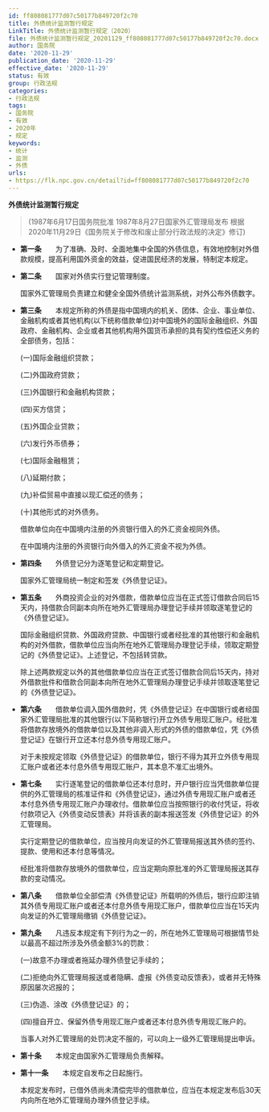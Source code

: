 ```yaml
---
id: ff808081777d07c50177b849720f2c70
title: 外债统计监测暂行规定
LinkTitle: 外债统计监测暂行规定（2020）
file: 外债统计监测暂行规定_20201129_ff808081777d07c50177b849720f2c70.docx
author: 国务院
date: '2020-11-29'
publication_date: '2020-11-29'
effective_date: '2020-11-29'
status: 有效
group: 行政法规
categories:
- 行政法规
tags:
- 国务院
- 有效
- 2020年
- 规定
keywords:
- 统计
- 监测
- 外债
urls:
- https://flk.npc.gov.cn/detail?id=ff808081777d07c50177b849720f2c70
---
```


**外债统计监测暂行规定**

> (1987年6月17日国务院批准 1987年8月27日国家外汇管理局发布 根据2020年11月29日《国务院关于修改和废止部分行政法规的决定》修订)

- **第一条**　　为了准确、及时、全面地集中全国的外债信息，有效地控制对外借款规模，提高利用国外资金的效益，促进国民经济的发展，特制定本规定。

- **第二条**　　国家对外债实行登记管理制度。

  国家外汇管理局负责建立和健全全国外债统计监测系统，对外公布外债数字。

- **第三条**　　本规定所称的外债是指中国境内的机关、团体、企业、事业单位、金融机构或者其他机构(以下统称借款单位)对中国境外的国际金融组织、外国政府、金融机构、企业或者其他机构用外国货币承担的具有契约性偿还义务的全部债务，包括：

  (一)国际金融组织贷款；

  (二)外国政府贷款；

  (三)外国银行和金融机构贷款；

  (四)买方信贷；

  (五)外国企业贷款；

  (六)发行外币债券；

  (七)国际金融租赁；

  (八)延期付款；

  (九)补偿贸易中直接以现汇偿还的债务；

  (十)其他形式的对外债务。

  借款单位向在中国境内注册的外资银行借入的外汇资金视同外债。

  在中国境内注册的外资银行向外借入的外汇资金不视为外债。

- **第四条**　　外债登记分为逐笔登记和定期登记。

  国家外汇管理局统一制定和签发《外债登记证》。

- **第五条**　　外商投资企业的对外借款，借款单位应当在正式签订借款合同后15天内，持借款合同副本向所在地外汇管理局办理登记手续并领取逐笔登记的《外债登记证》。

  国际金融组织贷款、外国政府贷款、中国银行或者经批准的其他银行和金融机构的对外借款，借款单位应当向所在地外汇管理局办理登记手续，领取定期登记的《外债登记证》。上述登记，不包括转贷款。

  除上述两款规定以外的其他借款单位应当在正式签订借款合同后15天内，持对外借款批件和借款合同副本向所在地外汇管理局办理登记手续并领取逐笔登记的《外债登记证》。

- **第六条**　　借款单位调入国外借款时，凭《外债登记证》在中国银行或者经国家外汇管理局批准的其他银行(以下简称银行)开立外债专用现汇账户。经批准将借款存放境外的借款单位以及其他非调入形式的外债的借款单位，凭《外债登记证》在银行开立还本付息外债专用现汇账户。

  对于未按规定领取《外债登记证》的借款单位，银行不得为其开立外债专用现汇账户或者还本付息外债专用现汇账户，其本息不准汇出境外。

- **第七条**　　实行逐笔登记的借款单位还本付息时，开户银行应当凭借款单位提供的外汇管理局的核准证件和《外债登记证》，通过外债专用现汇账户或者还本付息外债专用现汇账户办理收付。借款单位应当按照银行的收付凭证，将收付款项记入《外债变动反馈表》并将该表的副本报送签发《外债登记证》的外汇管理局。

  实行定期登记的借款单位，应当按月向发证的外汇管理局报送其外债的签约、提款、使用和还本付息等情况。

  经批准将借款存放境外的借款单位，应当定期向原批准的外汇管理局报送其存款的变动情况。

- **第八条**　　借款单位全部偿清《外债登记证》所载明的外债后，银行应即注销其外债专用现汇账户或者还本付息外债专用现汇账户，借款单位应当在15天内向发证的外汇管理局缴销《外债登记证》。

- **第九条**　　凡违反本规定有下列行为之一的，所在地外汇管理局可根据情节处以最高不超过所涉及外债金额3%的罚款：

  (一)故意不办理或者拖延办理外债登记手续的；

  (二)拒绝向外汇管理局报送或者隐瞒、虚报《外债变动反馈表》，或者并无特殊原因屡次迟报的；

  (三)伪造、涂改《外债登记证》的；

  (四)擅自开立、保留外债专用现汇账户或者还本付息外债专用现汇账户的。

  当事人对外汇管理局的处罚决定不服的，可以向上一级外汇管理局提出申诉。

- **第十条**　　本规定由国家外汇管理局负责解释。

- **第十一条**　　本规定自发布之日起施行。

  本规定发布时，已借外债尚未清偿完毕的借款单位，应当在本规定发布后30天内向所在地外汇管理局办理外债登记手续。
